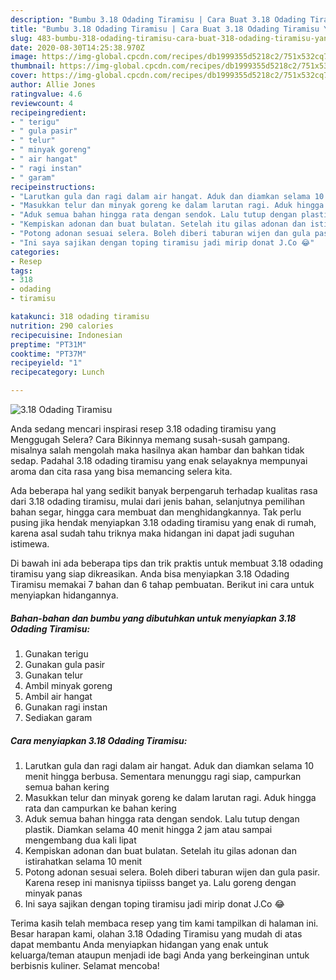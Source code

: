 ```yaml
---
description: "Bumbu 3.18 Odading Tiramisu | Cara Buat 3.18 Odading Tiramisu Yang Lezat Sekali"
title: "Bumbu 3.18 Odading Tiramisu | Cara Buat 3.18 Odading Tiramisu Yang Lezat Sekali"
slug: 483-bumbu-318-odading-tiramisu-cara-buat-318-odading-tiramisu-yang-lezat-sekali
date: 2020-08-30T14:25:38.970Z
image: https://img-global.cpcdn.com/recipes/db1999355d5218c2/751x532cq70/318-odading-tiramisu-foto-resep-utama.jpg
thumbnail: https://img-global.cpcdn.com/recipes/db1999355d5218c2/751x532cq70/318-odading-tiramisu-foto-resep-utama.jpg
cover: https://img-global.cpcdn.com/recipes/db1999355d5218c2/751x532cq70/318-odading-tiramisu-foto-resep-utama.jpg
author: Allie Jones
ratingvalue: 4.6
reviewcount: 4
recipeingredient:
- " terigu"
- " gula pasir"
- " telur"
- " minyak goreng"
- " air hangat"
- " ragi instan"
- " garam"
recipeinstructions:
- "Larutkan gula dan ragi dalam air hangat. Aduk dan diamkan selama 10 menit hingga berbusa. Sementara menunggu ragi siap, campurkan semua bahan kering"
- "Masukkan telur dan minyak goreng ke dalam larutan ragi. Aduk hingga rata dan campurkan ke bahan kering"
- "Aduk semua bahan hingga rata dengan sendok. Lalu tutup dengan plastik. Diamkan selama 40 menit hingga 2 jam atau sampai mengembang dua kali lipat"
- "Kempiskan adonan dan buat bulatan. Setelah itu gilas adonan dan istirahatkan selama 10 menit"
- "Potong adonan sesuai selera. Boleh diberi taburan wijen dan gula pasir. Karena resep ini manisnya tipiisss banget ya. Lalu goreng dengan minyak panas"
- "Ini saya sajikan dengan toping tiramisu jadi mirip donat J.Co 😂"
categories:
- Resep
tags:
- 318
- odading
- tiramisu

katakunci: 318 odading tiramisu 
nutrition: 290 calories
recipecuisine: Indonesian
preptime: "PT31M"
cooktime: "PT37M"
recipeyield: "1"
recipecategory: Lunch

---
```



![3.18 Odading Tiramisu](https://img-global.cpcdn.com/recipes/db1999355d5218c2/751x532cq70/318-odading-tiramisu-foto-resep-utama.jpg)

Anda sedang mencari inspirasi resep 3.18 odading tiramisu yang Menggugah Selera? Cara Bikinnya memang susah-susah gampang. misalnya salah mengolah maka hasilnya akan hambar dan bahkan tidak sedap. Padahal 3.18 odading tiramisu yang enak selayaknya mempunyai aroma dan cita rasa yang bisa memancing selera kita.

Ada beberapa hal yang sedikit banyak berpengaruh terhadap kualitas rasa dari 3.18 odading tiramisu, mulai dari jenis bahan, selanjutnya pemilihan bahan segar, hingga cara membuat dan menghidangkannya. Tak perlu pusing jika hendak menyiapkan 3.18 odading tiramisu yang enak di rumah, karena asal sudah tahu triknya maka hidangan ini dapat jadi suguhan istimewa.




Di bawah ini ada beberapa tips dan trik praktis untuk membuat 3.18 odading tiramisu yang siap dikreasikan. Anda bisa menyiapkan 3.18 Odading Tiramisu memakai 7 bahan dan 6 tahap pembuatan. Berikut ini cara untuk menyiapkan hidangannya.

<!--inarticleads1-->

##### Bahan-bahan dan bumbu yang dibutuhkan untuk menyiapkan 3.18 Odading Tiramisu:

1. Gunakan  terigu
1. Gunakan  gula pasir
1. Gunakan  telur
1. Ambil  minyak goreng
1. Ambil  air hangat
1. Gunakan  ragi instan
1. Sediakan  garam




<!--inarticleads2-->

##### Cara menyiapkan 3.18 Odading Tiramisu:

1. Larutkan gula dan ragi dalam air hangat. Aduk dan diamkan selama 10 menit hingga berbusa. Sementara menunggu ragi siap, campurkan semua bahan kering
1. Masukkan telur dan minyak goreng ke dalam larutan ragi. Aduk hingga rata dan campurkan ke bahan kering
1. Aduk semua bahan hingga rata dengan sendok. Lalu tutup dengan plastik. Diamkan selama 40 menit hingga 2 jam atau sampai mengembang dua kali lipat
1. Kempiskan adonan dan buat bulatan. Setelah itu gilas adonan dan istirahatkan selama 10 menit
1. Potong adonan sesuai selera. Boleh diberi taburan wijen dan gula pasir. Karena resep ini manisnya tipiisss banget ya. Lalu goreng dengan minyak panas
1. Ini saya sajikan dengan toping tiramisu jadi mirip donat J.Co 😂




Terima kasih telah membaca resep yang tim kami tampilkan di halaman ini. Besar harapan kami, olahan 3.18 Odading Tiramisu yang mudah di atas dapat membantu Anda menyiapkan hidangan yang enak untuk keluarga/teman ataupun menjadi ide bagi Anda yang berkeinginan untuk berbisnis kuliner. Selamat mencoba!
